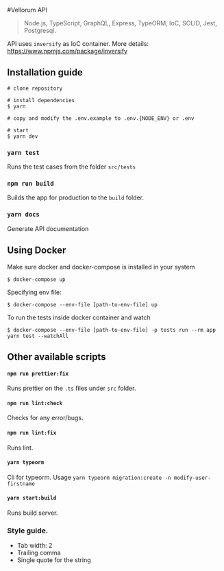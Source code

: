 #Vellorum API

> Node.js, TypeScript, GraphQL, Express, TypeORM, IoC, SOLID, Jest, Postgresql.

API uses `inversify` as IoC container. More details: https://www.npmjs.com/package/inversify

## Installation guide

```
# clone repository

# install dependencies
$ yarn

# copy and modify the .env.example to .env.{NODE_ENV} or .env

# start
$ yarn dev
```

### `yarn test`

Runs the test cases from the folder `src/tests`

### `npm run build`

Builds the app for production to the `build` folder.

### `yarn docs`

Generate API documentation

## Using Docker

Make sure docker and docker-compose is installed in your system

```
$ docker-compose up

```

Specifying env file:

```
$ docker-compose --env-file [path-to-env-file] up
```

To run the tests inside docker container and watch

```
$ docker-compose --env-file [path-to-env-file] -p tests run --rm app yarn test --watchAll
```

## Other available scripts

#### `npm run prettier:fix`

Runs prettier on the `.ts` files under `src` folder.

#### `npm run lint:check`

Checks for any error/bugs.

#### `npm run lint:fix`

Runs lint.

#### `yarn typeorm`

Cli for typeorm. Usage `yarn typeorm migration:create -n modify-user-firstname`

#### `yarn start:build`

Runs build server.

### Style guide.

- Tab width: 2
- Trailing comma
- Single quote for the string
